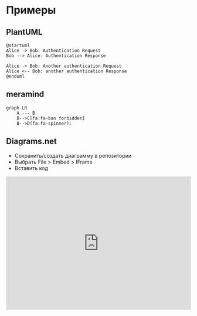 # Примеры

## PlantUML

```plantuml
@startuml
Alice -> Bob: Authentication Request
Bob --> Alice: Authentication Response

Alice -> Bob: Another authentication Request
Alice <-- Bob: another authentication Response
@enduml
```

## meramind

```mermaid
graph LR
    A --- B
    B-->C[fa:fa-ban forbidden]
    B-->D(fa:fa-spinner);
```

## Diagrams.net

- Сохранить/создать диаграмму в репозитории
- Выбрать File > Embed > IFrame
- Вставить код

<iframe frameborder="0" style="width:100%;height:363px;" src="https://viewer.diagrams.net/?highlight=0000ff&edit=_blank&layers=1&nav=1&title=example.xml#Uhttps%3A%2F%2Fraw.githubusercontent.com%2Fx0k%2FG122%2Fmaster%2Fdocs%2Fdiagrams%2Fexample.xml"></iframe>
